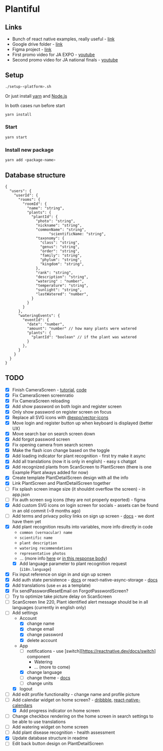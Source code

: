 # Plantiful

## Links
- Bunch of react native examples, really useful - [link](https://reactnativeexample.com/)
- Google drive folder - [link](https://drive.google.com/drive/folders/1Sp9AiDdHx-pm55fWUR_0IheVuXPDPiJ_?usp=drive_link)
- Figma project - [link](https://www.figma.com/files/team/1223656016002077883)
- First promo video for JA EXPO - [youtube](https://youtu.be/nLVRXiDevZY)
- Second promo video for JA national finals - [youtube](https://youtu.be/zZ-SUUvdznc)

## Setup

```sh
./setup-<platform>.sh
```

Or just install [yarn](https://classic.yarnpkg.com/lang/en/docs/install) and [Node.js](https://nodejs.org)

In both cases run before start

```sh
yarn install
```

### Start

```sh
yarn start
```

### Install new package

```sh
yarn add <package-name>
```

## Database structure

```
{
  "users": {
    "userId": {
      "rooms": {
        "roomId": {
          "name": "string",
          "plants": {
            "plantId": {
              "photo": "string",
              "nickname": "string",
              "commonName": "string",
			        "scientificName: "string",
              "taxonomy": {
                "class": "string",
                "genus": "string",
                "order": "string",
                "family": "string",
                "phylum": "string",
                "kingdom": "string",
              },
              "rank": "string",
              "description": "string",
              "watering" : "number",
              "temperature": "string",
              "sunlight": "string",
              "lastWatered": "number",
            }
          }
        }
      },
      "wateringEvents": {
        "eventId": {
          "date": "number",
          "amount": "number" // how many plants were watered
          "plants": {
            "plantId": "boolean" // if the plant was watered
          }
        },
      }
    }
  }
}
```

## TODO

- [x] Finish CameraScreen - [tutorial](https://www.freecodecamp.org/news/how-to-create-a-camera-app-with-expo-and-react-native/), [code](https://github.com/hayanisaid/expo-camera-tutorial/blob/master/App.tsx)
- [x] Fix CameraScreen screenratio
- [x] Fix CameraScreen reloading
- [x] Add show password on both login and register screen
- [x] Only show password on register screen on focus
- [x] Replace all SVG icons with [@expo/vector-icons](https://icons.expo.fyi)
- [x] Move login and register button up when keyboard is displayed (better UX)
- [x] Move search bar on search screen down
- [x] Add forgot password screen
- [x] Fix opening camera from search screen
- [x] Make the flash icon change based on the toggle
- [x] Add loading indicator for plant recognition - first try make it async
- [x] Add all translations (now it is only in english) - easy s chatgpt
- [x] Add recognized plants from ScanScreen to PlantScreen (there is one Example Plant always added for now)
- [x] Create template PlantDetailScreen design with all the info
- [x] Link PlantScreen and PlantDetailScreen together
- [ ] Fix splash screen image size (it shouldnt overflow the screen) - in app.json
- [ ] Fix auth screen svg icons (they are not properly exported) - figma
- [x] Add custom SVG icons on login screen for socials - assets can be found in an old commit (~9 months ago)
- [ ] Add terms and privacy policy links on sign up screen - [docs](https://docs.expo.dev/versions/latest/sdk/webview/) - we dont have them yet
- [x] Add plant recognition results into variables, more info directly in code
  - `common (vernacular) name`
  - `scientific name`
  - `plant description`
  - `watering recommendations`
  - `representative photos`
  - ... (more info [here](https://documenter.getpostman.com/view/24599534/2s93z5A4v2) or [in this response body](https://www.postman.com/winter-shadow-932363/workspace/kindwise/example/24599534-6b255bc8-d037-49a3-852e-82ca9cf00041))
  - [x] Add language parameter to plant recognition request (`i18n.language`)
- [x] Fix input reference on sign in and sign up screen
- [x] Add auth state persistence - [docs](https://docs.expo.dev/versions/latest/sdk/securestore/) or react-native-async-storage - [docs](https://react-native-async-storage.github.io/async-storage/docs/install)
- [x] Add translations (use `en` as a template)
- [x] Fix sendPasswordResetEmail on ForgotPasswordScreen?
- [ ] Try to optimize take picture delay on ScanScreen
- [ ] ScanScreen line 220, Plant identified alert message should be in all languages (currently in english only)
- [ ] Add settings
  - Account
    - [x] change name
    - [x] change email
    - [x] change password
    - [x] delete account
  - App
    - [ ] notifications - use [switch][https://reactnative.dev/docs/switch] component
      - Watering
      - ... (more to come)
    - [x] change language
    - [ ] change theme - [docs](https://docs.expo.dev/develop/user-interface/color-themes/)
    - [ ] change units
  - [x] logout
- [ ] Add edit profile functionality - change name and profile picture
- [ ] Add calendar widget on home screen? - [dribbble](https://dribbble.com/shots/11360445-Plant-care-app/attachments/2972899?mode=media), [react-native-calendars](https://github.com/wix/react-native-calendars)
  - [x] Add progress indicator on home screen
- [ ] Change checkbox rendering on the home screen in search settings to be able to use translations
- [ ] Add watering widget on home screen
- [ ] Add plant disease recognition - health assessment
- [x] Update database structure in readme
- [ ] Edit back button design on PlantDetailScreen
